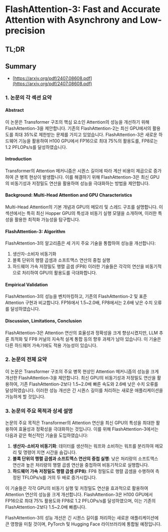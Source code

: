 # FlashAttention-3: Fast and Accurate Attention with Asynchrony and Low-precision
## TL;DR
## Summary
- [https://arxiv.org/pdf/2407.08608.pdf](https://arxiv.org/pdf/2407.08608.pdf)

### 1. 논문의 각 섹션 요약

#### Abstract
이 논문은 Transformer 구조의 핵심 요소인 Attention의 성능을 개선하기 위해 FlashAttention-3을 제안합니다. 기존의 FlashAttention-2는 최신 GPU에서의 활용도를 최대 35%로 제한받는 문제를 가지고 있었습니다. FlashAttention-3은 새로운 하드웨어 기능을 활용하여 H100 GPU에서 FP16으로 최대 75%의 활용도를, FP8로는 1.2 PFLOPs/s를 달성하였습니다.

#### Introduction
Transformer의 Attention 메커니즘은 시퀀스 길이에 따라 계산 비용이 제곱으로 증가하여 큰 병목 현상이 발생합니다. 이를 해결하기 위해 FlashAttention-3은 최신 GPU의 비동기성과 저정밀도 연산을 활용하여 성능을 극대화하는 방법을 제안합니다.

#### Background: Multi-Head Attention and GPU Characteristics
Multi-Head Attention의 기본 개념과 GPU의 메모리 및 스레드 구조를 설명합니다. 이 섹션에서는 특히 최신 Hopper GPU의 특성과 비동기 실행 모델을 소개하며, 이러한 특성을 활용한 최적화 가능성을 탐구합니다.

#### FlashAttention-3: Algorithm
FlashAttention-3의 알고리즘은 세 가지 주요 기술을 통합하여 성능을 개선합니다:
1. 생산자-소비자 비동기화
2. 블록 단위의 행렬 곱셈과 소프트맥스 연산의 중첩 실행
3. 하드웨어 가속 저정밀도 행렬 곱셈 (FP8)
이러한 기술들은 각각의 연산을 비동기적으로 처리하여 GPU의 활용도를 극대화합니다.

#### Empirical Validation
FlashAttention-3의 성능을 벤치마킹하고, 기존의 FlashAttention-2 및 표준 Attention 구현과 비교합니다. FP16에서 1.5~2.0배, FP8에서는 2.6배 낮은 수치 오류를 달성하였습니다.

#### Discussion, Limitations, Conclusion
FlashAttention-3은 Attention 연산의 효율성과 정확성을 크게 향상시켰지만, LLM 추론 최적화 및 FP8 커널의 지속적 설계 통합 등의 향후 과제가 남아 있습니다. 이 기술은 다른 하드웨어 가속기에도 적용 가능성이 있습니다.

### 2. 논문의 전체 요약

이 논문은 Transformer 구조의 주요 병목 현상인 Attention 메커니즘의 성능을 크게 개선한 FlashAttention-3을 제안합니다. 최신 GPU의 비동기성과 저정밀도 연산을 활용하여, 기존 FlashAttention-2보다 1.5~2.0배 빠른 속도와 2.6배 낮은 수치 오류를 달성하였습니다. 이러한 성능 개선은 긴 시퀀스 길이를 처리하는 새로운 애플리케이션을 가능하게 할 것입니다.

### 3. 논문의 주요 목적과 상세 설명

논문의 주요 목적은 Transformer의 Attention 연산을 최신 GPU의 특성을 최대한 활용하여 효율성과 정확성을 극대화하는 것입니다. 이를 위해 FlashAttention-3에서는 다음과 같은 혁신적인 기술을 도입하였습니다:

1. **생산자-소비자 비동기화**: 데이터를 생산하는 워프와 소비하는 워프를 분리하여 메모리 및 명령어 지연 시간을 숨깁니다.
2. **블록 단위의 행렬 곱셈과 소프트맥스 연산의 중첩 실행**: 낮은 처리량의 소프트맥스 연산과 높은 처리량의 행렬 곱셈 연산을 중첩하여 비동기적으로 실행합니다.
3. **하드웨어 가속 저정밀도 행렬 곱셈 (FP8)**: FP8 정밀도로 행렬 곱셈을 수행하여 측정된 TFLOPs/s를 거의 두 배로 증가시킵니다. 

이 기술들은 각각 GPU의 비동기 실행 및 저정밀도 연산을 효과적으로 활용하여 Attention 연산의 성능을 크게 개선합니다. FlashAttention-3은 H100 GPU에서 FP16으로 최대 75% 활용도와 FP8로 1.2 PFLOPs/s를 달성하였으며, 이는 기존의 FlashAttention-2보다 1.5~2.0배 빠릅니다. 

FlashAttention-3의 성능 개선은 긴 시퀀스 길이를 처리하는 새로운 애플리케이션에 큰 영향을 미칠 것이며, PyTorch 및 Hugging Face 라이브러리에 통합될 예정입니다.